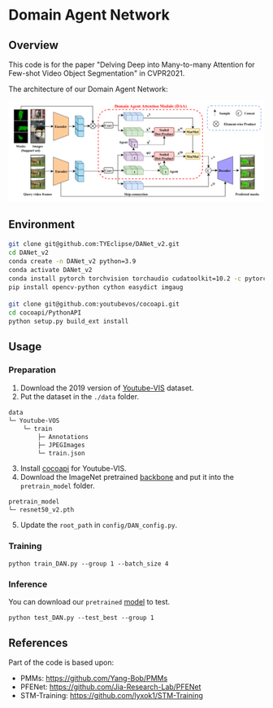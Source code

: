 # Domain Agent Network

## Overview

This code is for the paper "Delving Deep into Many-to-many Attention for Few-shot Video Object Segmentation" in CVPR2021.

The architecture of our Domain Agent Network: 

![arch](img/DAN_arch.png)

## Environment

```sh
git clone git@github.com:TYEclipse/DANet_v2.git
cd DANet_v2
conda create -n DANet_v2 python=3.9
conda activate DANet_v2
conda install pytorch torchvision torchaudio cudatoolkit=10.2 -c pytorch
pip install opencv-python cython easydict imgaug

git clone git@github.com:youtubevos/cocoapi.git
cd cocoapi/PythonAPI
python setup.py build_ext install
```


## Usage

### Preparation

1. Download the 2019 version of [Youtube-VIS](https://youtube-vos.org/dataset/vis/) dataset.
2. Put the dataset in the `./data` folder.
```
data
└─ Youtube-VOS
    └─ train
        ├─ Annotations
        ├─ JPEGImages
        └─ train.json
```
3. Install [cocoapi](https://github.com/youtubevos/cocoapi) for Youtube-VIS.
4. Download the ImageNet pretrained [backbone](https://drive.google.com/file/d/1PIMA7uG_fcvXUvjDUL7UIVp6KmGdSFKi/view?usp=sharing) and put it into the `pretrain_model` folder.
```
pretrain_model
└─ resnet50_v2.pth
```
5. Update the `root_path` in `config/DAN_config.py`.

### Training

```
python train_DAN.py --group 1 --batch_size 4
```

### Inference

You can download our `pretrained` [model](https://drive.google.com/drive/folders/1aJh8awU3X4a_BoIQMOLeqKMlLR8naNFU?usp=sharing) to test. 

```
python test_DAN.py --test_best --group 1
```


## References

Part of the code is based upon:

+ PMMs: https://github.com/Yang-Bob/PMMs
+ PFENet: https://github.com/Jia-Research-Lab/PFENet
+ STM-Training: https://github.com/lyxok1/STM-Training

